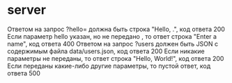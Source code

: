 # server

Ответом на запрос ?hello=<name> должна быть строка "Hello, .", код ответа 200
Если параметр hello указан, но не передано <name>, то ответ строка "Enter a name", код ответа 400
Ответом на запрос ?users должен быть JSON с содержимым файла data/users.json, код ответа 200
Если никакие параметры не переданы, то ответ строка "Hello, World!", код ответа 200
Если переданы какие-либо другие параметры, то пустой ответ, код ответа 500
